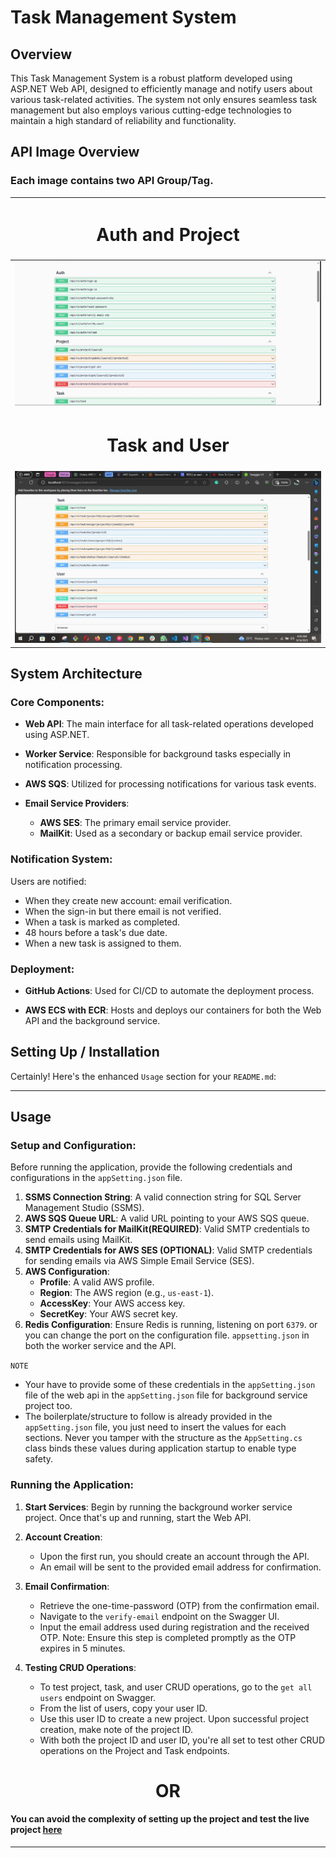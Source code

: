 # Task Management System

## Overview

This Task Management System is a robust platform developed using ASP.NET Web API, designed to efficiently manage and notify users about various task-related activities. The system not only ensures seamless task management but also employs various cutting-edge technologies to maintain a high standard of reliability and functionality.

## API Image Overview
### Each image contains two API Group/Tag.

| <h1><center> Auth and Project </center></h1>             |   
|---------------------------------|
| ![Auth and Project](ProjectManagement.API/wwwroot/Assets/Images/auth_project.JPG)
| <h1><center>Task and User </center></h1>                   |
|![Auth and Project](ProjectManagement.API/wwwroot/Assets/Images/task_user.JPG)|

## System Architecture

### Core Components:

- **Web API**: The main interface for all task-related operations developed using ASP.NET.
  
- **Worker Service**: Responsible for background tasks especially in notification processing.
  
- **AWS SQS**: Utilized for processing notifications for various task events.
  
- **Email Service Providers**: 
  - **AWS SES**: The primary email service provider.
  - **MailKit**: Used as a secondary or backup email service provider.

### Notification System:

Users are notified:
- When they create new account: email verification.
- When the sign-in but there email is not verified.
- When a task is marked as completed.
- 48 hours before a task's due date.
- When a new task is assigned to them.

### Deployment:

- **GitHub Actions**: Used for CI/CD to automate the deployment process.
  
- **AWS ECS with ECR**: Hosts and deploys our containers for both the Web API and the background service.

## Setting Up / Installation

Certainly! Here's the enhanced `Usage` section for your `README.md`:

---

## Usage

### Setup and Configuration:

Before running the application, provide the following credentials and configurations in the `appSetting.json` file.

1. **SSMS Connection String**: A valid connection string for SQL Server Management Studio (SSMS).
2. **AWS SQS Queue URL**: A valid URL pointing to your AWS SQS queue.
3. **SMTP Credentials for MailKit(REQUIRED)**: Valid SMTP credentials to send emails using MailKit.
4. **SMTP Credentials for AWS SES (OPTIONAL)**: Valid SMTP credentials for sending emails via AWS Simple Email Service (SES).
5. **AWS Configuration**: 
   - **Profile**: A valid AWS profile.
   - **Region**: The AWS region (e.g., `us-east-1`).
   - **AccessKey**: Your AWS access key.
   - **SecretKey**: Your AWS secret key.
6. **Redis Configuration**: Ensure Redis is running, listening on port `6379`. or you can change the port on the configuration file. `appsetting.json` in both the worker service and the API.

`NOTE` 
   - Your have to provide some of these credentials in the `appSetting.json` file of the web api in the `appSetting.json` file for background service project too.
   - The boilerplate/structure to follow is already provided in the `appSetting.json` file, you just need to insert the values for each sections. Never you tamper with the structure as the `AppSetting.cs` class binds these values during application startup to enable type safety.

### Running the Application:

1. **Start Services**: Begin by running the background worker service project. Once that's up and running, start the Web API.
   
2. **Account Creation**: 
   - Upon the first run, you should create an account through the API.
   - An email will be sent to the provided email address for confirmation.
   
3. **Email Confirmation**:
   - Retrieve the one-time-password (OTP) from the confirmation email.
   - Navigate to the `verify-email` endpoint on the Swagger UI.
   - Input the email address used during registration and the received OTP. Note: Ensure this step is completed promptly as the OTP expires in 5 minutes.
   
4. **Testing CRUD Operations**:
   - To test project, task, and user CRUD operations, go to the `get all users` endpoint on Swagger.
   - From the list of users, copy your user ID.
   - Use this user ID to create a new project. Upon successful project creation, make note of the project ID.
   - With both the project ID and user ID, you're all set to test other CRUD operations on the Project and Task endpoints.

<center><h1>OR</h1></center>

#### You can avoid the complexity of setting up the project and test the live project [here]("https://aws.com/ecs/kellyncodes/jadra.api")
---

